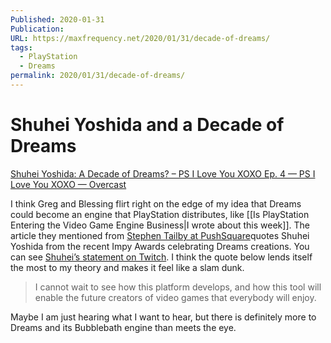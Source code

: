 ```yaml
---
Published: 2020-01-31
Publication: 
URL: https://maxfrequency.net/2020/01/31/decade-of-dreams/
tags:
  - PlayStation
  - Dreams
permalink: 2020/01/31/decade-of-dreams/
---
```

# Shuhei Yoshida and a Decade of Dreams

[Shuhei Yoshida: A Decade of Dreams? – PS I Love You XOXO Ep. 4 — PS I Love You XOXO — Overcast](https://overcast.fm/+HTm4KAgZY/1:31:24)

I think Greg and Blessing flirt right on the edge of my idea that Dreams could become an engine that PlayStation distributes, like [[Is PlayStation Entering the Video Game Engine Business|I wrote about this week]]. The article they mentioned from [Stephen Tailby at PushSquare](http://www.pushsquare.com/news/2020/01/sonys_shuhei_yoshida_describes_dreams_as_a_ten_year_project)quotes Shuhei Yoshida from the recent Impy Awards celebrating Dreams creations. You can see [Shuhei’s statement on Twitch](https://www.twitch.tv/videos/542185187?t=01h41m14s). I think the quote below lends itself the most to my theory and makes it feel like a slam dunk. 

> I cannot wait to see how this platform develops, and how this tool will enable the future creators of video games that everybody will enjoy.

Maybe I am just hearing what I want to hear, but there is definitely more to Dreams and its Bubblebath engine than meets the eye.